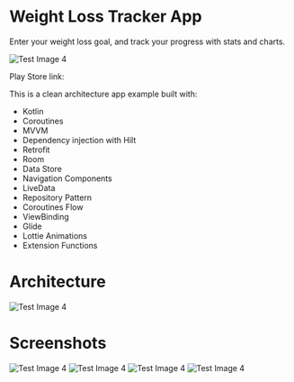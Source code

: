 # Weight Loss Tracker App
Enter your weight loss goal, and track your progress with stats and charts.

![Test Image 4](https://imgur.com/47xRUXW.png)

Play Store link:


This is a clean architecture app example built with:
- Kotlin
- Coroutines
- MVVM
- Dependency injection with Hilt
- Retrofit
- Room
- Data Store
- Navigation Components
- LiveData
- Repository Pattern
- Coroutines Flow
- ViewBinding
- Glide
- Lottie Animations
- Extension Functions

# Architecture

![Test Image 4](https://developer.android.com/topic/libraries/architecture/images/final-architecture.png)

# Screenshots

![Test Image 4](https://imgur.com/BLxBHv2.png)
![Test Image 4](https://imgur.com/39WFyeG.png)
![Test Image 4](https://imgur.com/ktir101.png)
![Test Image 4](https://imgur.com/Bk3LHD5.png)
